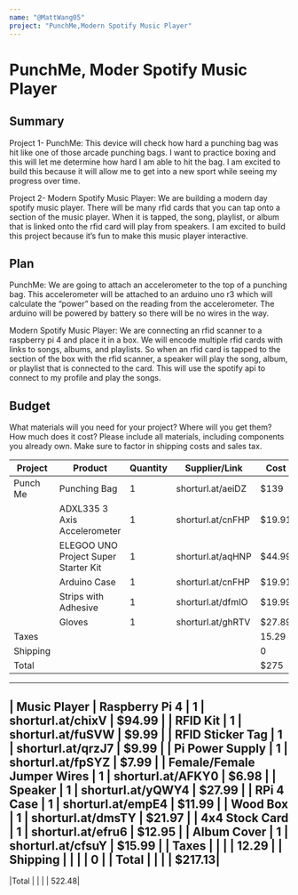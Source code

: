```yaml
---
name: "@MattWang05"
project: "PunchMe,Modern Spotify Music Player"
---
```


# PunchMe, Moder Spotify Music Player

## Summary

Project 1- PunchMe:
This device will check how hard a punching bag was hit like one of those arcade punching bags. I want to practice boxing and this will let me determine how hard I am able to hit the bag. I am excited to build this because it will allow me to get into a new sport while seeing my progress over time. 

Project 2- Modern Spotify Music Player:
We are building a modern day spotify music player. There will be many rfid cards that you can tap onto a section of the music player. When it is tapped, the song, playlist, or album that is linked onto the rfid card will play from speakers. I am excited to build this project because it’s fun to make this music player interactive.


## Plan

PunchMe:
We are going to attach an accelerometer to the top of a punching bag. This accelerometer will be attached to an arduino uno r3 which will calculate the “power” based on the reading from the accelerometer. The arduino will be powered by battery so there will be no wires in the way.

Modern Spotify Music Player:
We are connecting an rfid scanner to a raspberry pi 4 and place it in a box. We will encode multiple rfid cards with links to songs, albums, and playlists. So when an rfid card is tapped to the section of the box with the rfid scanner, a speaker will play the song, album, or playlist that is connected to the card. This will use the spotify api to connect to my profile and play the songs.


## Budget

What materials will you need for your project? Where will you get them? How much does it cost? Please include all materials, including components you already own. Make sure to factor in shipping costs and sales tax.

| Project        | Product                                         | Quantity  | Supplier/Link          | Cost   |
| -------------- | ----------------------------------------------- | --------- | -----------------------| ------ |
| Punch Me       | Punching Bag                                    | 1         | shorturl.at/aeiDZ      | $139   |
                 | ADXL335 3 Axis Accelerometer                    | 1         | shorturl.at/cnFHP      | $19.91 |
                 | ELEGOO UNO Project Super Starter Kit            | 1         | shorturl.at/aqHNP      | $44.99 |
                 | Arduino Case                                    | 1         | shorturl.at/cnFHP      | $19.91 |
                 | Strips with Adhesive                            | 1         | shorturl.at/dfmIO      | $19.99 |
                 | Gloves                                          | 1         | shorturl.at/ghRTV      | $27.89 |
| Taxes          |		                                             |           |                        | 15.29  |
| Shipping 			 |                                                 |           |                        | 0      |
| Total       	 |                                   	             |           |                        | $275   |
-------------------------------------------------------------------------------------------------------------------
| Music Player   | Raspberry Pi 4                                  | 1         | shorturl.at/chixV      | $94.99 |
                 | RFID Kit                                        | 1         | shorturl.at/fuSVW      | $9.99  |
                 | RFID Sticker Tag                                | 1         | shorturl.at/qrzJ7      | $9.99  |
                 | Pi Power Supply                                 | 1         | shorturl.at/fpSYZ      | $7.99  |
                 | Female/Female Jumper Wires                      | 1         | shorturl.at/AFKY0      | $6.98  |
                 | Speaker                                         | 1         | shorturl.at/yQWY4      | $27.99 |
                 | RPi 4 Case                                      | 1         | shorturl.at/empE4      | $11.99 |
                 | Wood Box                                        | 1         | shorturl.at/dmsTY      | $21.97 |
                 | 4x4 Stock Card                                  | 1         | shorturl.at/efru6      | $12.95 |
                 | Album Cover                                     | 1         | shorturl.at/cfsuY      | $15.99 |
| Taxes  				 |                                                 |           |                        | 12.29  |
| Shipping 			 |                                                 |           |                        | 0      |
| Total          |                                   	             |           |                        | $217.13|
-------------------------------------------------------------------------------------------------------------------
|Total           |                                                 |           |                        | 522.48| 
